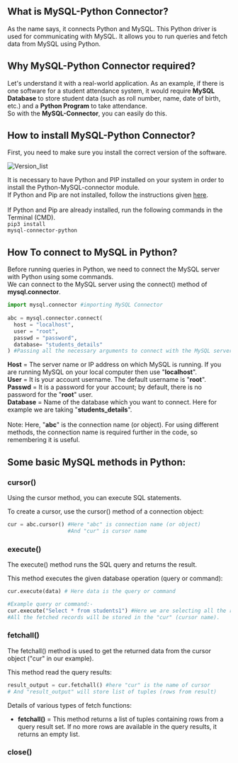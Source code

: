 ## What is MySQL-Python Connector?
As the name says, it connects Python and MySQL. This Python driver is used for communicating with MySQL. It allows you to run queries and fetch data from MySQL using Python.

## Why MySQL-Python Connector required?
Let's understand it with a real-world application. As an example, if there is one software for a student attendance system, it would require **MySQL Database** to store student data (such as roll number, name, date of birth, etc.) and a **Python Program** to take attendance. <br>
So with the **MySQL-Connector**, you can easily do this.

## How to install MySQL-Python Connector?
First, you need to make sure you install the correct version of the software. <br>

![Version_list](https://user-images.githubusercontent.com/93902835/220734133-7624863e-cbaf-4d7d-ad01-aaa76e56feb8.png)


It is necessary to have Python and PIP installed on your system in order to install the Python-MySQL-connector module. <br>
If Python and Pip are not installed, follow the instructions given [<ins>here</ins>](https://www.activestate.com/resources/quick-reads/how-to-install-pip-on-windows/). <br>
<br>
If Python and Pip are already installed, run the following commands in the Terminal (CMD).
<br>
<code>pip3 install mysql-connector-python</code>

## How To connect to MySQL in Python?
Before running queries in Python, we need to connect the MySQL server with Python using some commands. <br>
We can connect to the MySQL server using the connect() method of **mysql.connector**.

```py
import mysql.connector #importing MySQL Connector
  
abc = mysql.connector.connect(
  host = "localhost",
  user = "root",
  passwd = "password",
  database= "students_details"
) #Passing all the necessary arguments to connect with the MySQL server
```
**Host** = The server name or IP address on which MySQL is running. If you are running MySQL on your local computer then use "**localhost**". <br>
**User** = It is your account username. The default username is "**root**". <br>
**Passwd** = It is a password for your account; by default, there is no password for the "**root**" user.<br>
**Database** = Name of the database which you want to connect. Here for example we are taking "**students_details**". <br> <br>
Note: Here, "**abc**" is the connection name (or object).  For using different methods, the connection name is required further in the code, so remembering it is useful. 

## Some basic MySQL methods in Python:

### cursor() 
Using the cursor method, you can execute SQL statements.

To create a cursor, use the cursor() method of a connection object:
```py
cur = abc.cursor() #Here "abc" is connection name (or object)
                   #And "cur" is cursor name
```
### execute() 
The execute() method runs the SQL query and returns the result.

This method executes the given database operation (query or command):
```py
cur.execute(data) # Here data is the query or command

#Example query or command:-
cur.execute("Select * from students1") #Here we are selecting all the records from table "students1" 
#All the fetched records will be stored in the "cur" (cursor name).                                     
```
### fetchall()
The fetchall() method is used to get the returned data from the cursor object ("cur" in our example).

This method read the query results:
```py
result_output = cur.fetchall() #here "cur" is the name of cursor
# And "result_output" will store list of tuples (rows from result)
```
Details of various types of fetch functions: <br>
<ul>
<li> <b>fetchall()</b> = This method returns a list of tuples containing rows from a query result set. If no more rows are available in the query results, it returns an empty list. <br> </li>
</ul>


### close()


